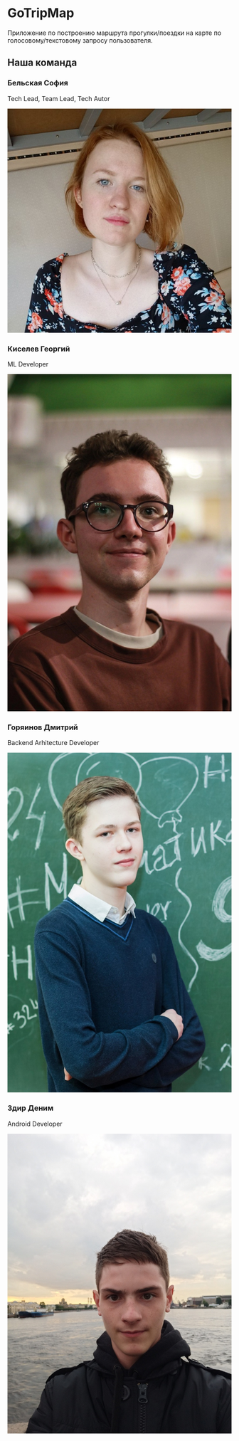 # GoTripMap

Приложение по построению маршрута прогулки/поездки на карте по голосовому/текстовому запросу пользователя.

 ## Наша команда

 ###  Бельская София

 Tech Lead, Team Lead, Tech Autor

 ![](./dist/img/Sofa.jpg)

 ### Киселев Георгий

 ML Developer

 ![](./dist/img/Gosha.jpg)

 ### Горяинов Дмитрий

 Backend Arhitecture Developer

 ![](./dist/img/Dima.jpg)

### Здир Деним

Android Developer

![](./dist/img/Denis.jpg)

